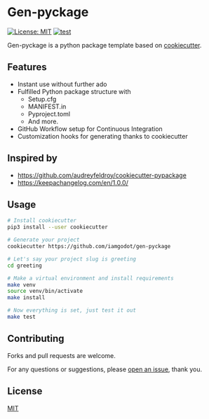 # Gen-pyckage

[![License: MIT](https://img.shields.io/badge/License-MIT-blue.svg)](LICENSE)
[![test](https://github.com/iamgodot/gen-pyckage/actions/workflows/test.yml/badge.svg)](https://github.com/iamgodot/gen-pyckage/actions/workflows/test.yml)

Gen-pyckage is a python package template based on [cookiecutter](https://github.com/audreyr/cookiecutter).

## Features

- Instant use without further ado
- Fulfilled Python package structure with
  - Setup.cfg
  - MANIFEST.in
  - Pyproject.toml
  - And more.
- GitHub Workflow setup for Continuous Integration
- Customization hooks for generating thanks to cookiecutter

## Inspired by

- https://github.com/audreyfeldroy/cookiecutter-pypackage
- https://keepachangelog.com/en/1.0.0/

## Usage

```bash
# Install cookiecutter
pip3 install --user cookiecutter

# Generate your project
cookiecutter https://github.com/iamgodot/gen-pyckage

# Let's say your project slug is greeting
cd greeting

# Make a virtual environment and install requirements
make venv
source venv/bin/activate
make install

# Now everything is set, just test it out
make test
```

## Contributing

Forks and pull requests are welcome.

For any questions or suggestions, please [open an issue](https://github.com/iamgodot/gen-pyckage/issues), thank you.

## License

[MIT](LICENSE)
